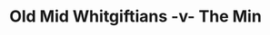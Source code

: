 ---
year: "2006"
serialNumber: "0330" 
game: "Old Mid Whitgiftians"
title: "Old Mid Whitgiftians -v- The Min"
gameLocation: ""
gameDate: ""
result: ""
resultType: ""
type: "game"
---